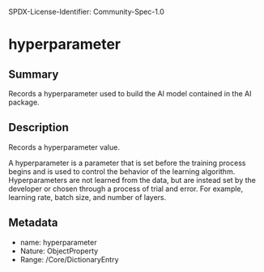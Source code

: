 SPDX-License-Identifier: Community-Spec-1.0

# hyperparameter

## Summary

Records a hyperparameter used to build the AI model contained in the AI package.

## Description

Records a hyperparameter value.

A hyperparameter is a parameter that is set before the training process begins and is used to control the behavior of the learning algorithm. Hyperparameters are not learned from the data, but are instead set by the developer or chosen through a process of trial and error. For example, learning rate, batch size, and number of layers.

## Metadata

- name: hyperparameter
- Nature: ObjectProperty
- Range: /Core/DictionaryEntry

